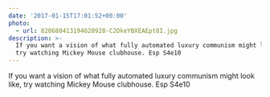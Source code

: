 ```yaml
---
date: '2017-01-15T17:01:52+00:00'
photo:
  - url: 820680413194620928-C2OkeYBXEAEpt8I.jpg
description: >-
  If you want a vision of what fully automated luxury communism might look like,
  try watching Mickey Mouse clubhouse. Esp S4e10
---
```

If you want a vision of what fully automated luxury communism might look like, try watching Mickey Mouse clubhouse. Esp S4e10 
